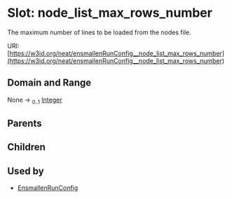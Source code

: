 
# Slot: node_list_max_rows_number


The maximum number of lines to be loaded from the nodes file.

URI: [https://w3id.org/neat/ensmallenRunConfig__node_list_max_rows_number](https://w3id.org/neat/ensmallenRunConfig__node_list_max_rows_number)


## Domain and Range

None &#8594;  <sub>0..1</sub> [Integer](types/Integer.md)

## Parents


## Children


## Used by

 * [EnsmallenRunConfig](EnsmallenRunConfig.md)
